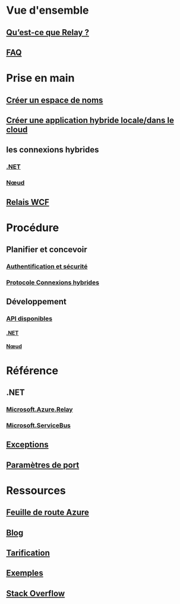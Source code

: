 

# Vue d'ensemble


## [Qu’est-ce que Relay ?](relay-what-is-it.md)


## [FAQ](relay-faq.md)



# Prise en main


## [Créer un espace de noms](relay-create-namespace-portal.md)


## [Créer une application hybride locale/dans le cloud](service-bus-dotnet-hybrid-app-using-service-bus-relay.md)


## les connexions hybrides


### [.NET](relay-hybrid-connections-dotnet-get-started.md)


### [Nœud](relay-hybrid-connections-node-get-started.md)


## [Relais WCF](relay-wcf-dotnet-get-started.md)



# Procédure


## Planifier et concevoir


### [Authentification et sécurité](relay-authentication-and-authorization.md)


### [Protocole Connexions hybrides](relay-hybrid-connections-protocol.md)


## Développement


### [API disponibles](relay-api-overview.md)


#### [.NET](relay-hybrid-connections-dotnet-api-overview.md)


#### [Nœud](relay-hybrid-connections-node-ws-api-overview.md)



# Référence


## .NET


### [Microsoft.Azure.Relay](/dotnet/api/microsoft.azure.relay)


### [Microsoft.ServiceBus](/dotnet/api/Microsoft.ServiceBus)


## [Exceptions](relay-exceptions.md)


## [Paramètres de port](relay-port-settings.md)



# Ressources


## [Feuille de route Azure](https://azure.microsoft.com/roadmap/)


## [Blog](https://blogs.msdn.microsoft.com/servicebus/)


## [Tarification](https://azure.microsoft.com/pricing/details/service-bus/)


## [Exemples](https://github.com/azure/azure-relay/tree/master/samples)


## [Stack Overflow](http://stackoverflow.com/questions/tagged/azure-servicebusrelay)
